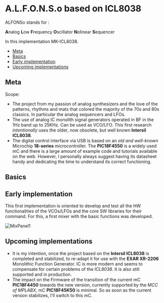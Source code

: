 # A.L.F.O.N.S.o based on ICL8038

ALFONSo stands for :

**A**nalog
**L**ow 
**F**requency 
**O**scillator 
**N**olinear 
**S**equencer 

In this implementation MK-ICL8038.

- [Meta](#meta)
- [Basics](#basics)
- [Early implementation](#early-implementation)
- [Upcoming implementations](#upcoming-implementations)

## Meta

Scope:

- The project from my passion of analog synthesizers and the love of the patterns, rhythms and mats that colored the majority of the 70s and 80s classics. In particular the analog sequencers and LFOs.
- The use of analog IC monolith signal generators operated in BF in the 1Hz band up to 25KHz. Can be used as VCO/LFO. This first research *intentionally* uses the older, now obsolete, but well known **Intersil ICL8038**.
- The digital control interface via USB is based on an *old and well-known* Microchip **18-series** microcontroller. The **PIC18F4550** is a widely used mC and there is a large amount of example code and tutorials available on the web.
  However, I personally always suggest having its datasheet handy and dedicating the time to understand its correct functioning.
  
## Basics

## Early implementation

This first implementation is oriented to develop and test all the HW functionalities of the VCOs/LFOs and the core SW libraries for their command.
For this, a first mixer with the basic functions was developed.

![MixPanel1](https://user-images.githubusercontent.com/122873753/214284695-f959e45d-0ba2-4988-ba2b-588b65fec1ae.png)


## Upcoming implementations

- It is my intention, once the project based on the **Intersil ICL8038** is completed and stabilized, to re-adapt it for use with the **EXAR XR-2206** Monolithic Function Generator.
  IC is more modern and seems to compensate for certain problems of the *ICL8038*. It is also still supported and in production.
- The impact on the Firmware of the transition of the current mC **PIC18F4450** towards the new version, currently supported by the *MCC of MPLABX*, mC **PIC18F45K50** is minimal.
  So as soon as the current version stabilizes, I'll switch to this mC.
